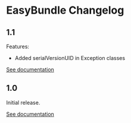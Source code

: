 # EasyBundle Changelog

## 1.1
Features:
* Added serialVersionUID in Exception classes

[See documentation](http://easy-bundle.projects.gabrys.biz/1.1/)

## 1.0
Initial release.

[See documentation](http://easy-bundle.projects.gabrys.biz/1.0/)